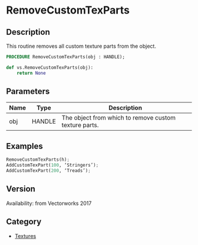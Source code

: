 # RemoveCustomTexParts

## Description
This routine removes all custom texture parts from the object.

```pascal
PROCEDURE RemoveCustomTexParts(obj : HANDLE);
```

```python
def vs.RemoveCustomTexParts(obj):
    return None
```

## Parameters
|Name|Type|Description|
|---|---|---|
|obj|HANDLE|The object from which to remove custom texture parts.|

## Examples
```python
RemoveCustomTexParts(h);
AddCustomTexPart(100, ‘Stringers’);
AddCustomTexPart(200, ‘Treads’);
```

## Version
Availability: from Vectorworks 2017

## Category
* [Textures](../Categories/Textures.md)
